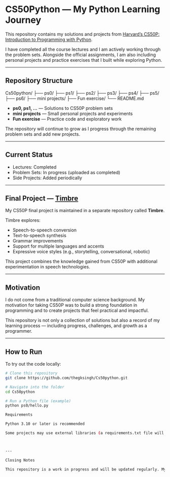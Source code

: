 # CS50Python — My Python Learning Journey

This repository contains my solutions and projects from [Harvard’s CS50P: Introduction to Programming with Python](https://cs50.harvard.edu/python/).  

I have completed all the course lectures and I am actively working through the problem sets. Alongside the official assignments, I am also including personal projects and practice exercises that I built while exploring Python.

---

## Repository Structure

Cs50python/
├── ps0/
├── ps1/
├── ps2/
├── ps3/
├── ps4/
├── ps5/
├── ps6/
├── mini projects/
├── Fun exercise/
└── README.md

- **ps0, ps1, …** — Solutions to CS50P problem sets  
- **mini projects** — Small personal projects and experiments  
- **Fun exercise** — Practice code and exploratory work  

The repository will continue to grow as I progress through the remaining problem sets and add new projects.

---

## Current Status

- Lectures: Completed  
- Problem Sets: In progress (uploaded as completed)  
- Side Projects: Added periodically  

---

## Final Project — [Timbre](https://github.com/thegksingh/Timbre)

My CS50P final project is maintained in a separate repository called **Timbre**.  

Timbre explores:  
- Speech-to-speech conversion  
- Text-to-speech synthesis  
- Grammar improvements  
- Support for multiple languages and accents  
- Expressive voice styles (e.g., storytelling, conversational, robotic)  

This project combines the knowledge gained from CS50P with additional experimentation in speech technologies.

---

## Motivation

I do not come from a traditional computer science background. My motivation for taking CS50P was to build a strong foundation in programming and to create projects that feel practical and impactful.  

This repository is not only a collection of solutions but also a record of my learning process — including progress, challenges, and growth as a programmer.

---

## How to Run

To try out the code locally:

```bash
# Clone this repository
git clone https://github.com/thegksingh/Cs50python.git

# Navigate into the folder
cd Cs50python

# Run a Python file (example)
python ps0/hello.py

Requirements

Python 3.10 or later is recommended

Some projects may use external libraries (a requirements.txt file will be added if necessary)



---

Closing Notes

This repository is a work in progress and will be updated regularly. My aim is not only to complete CS50P but also to document a clear, structured learning journey in Python.
